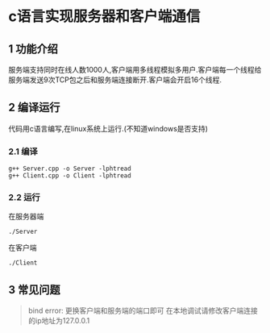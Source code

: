 # c语言实现服务器和客户端通信

## 1 功能介绍
服务端支持同时在线人数1000人,客户端用多线程模拟多用户.客户端每一个线程给服务端发送9次TCP包之后和服务端连接断开.客户端会开启16个线程.

## 2 编译运行
代码用c语言编写,在linux系统上运行.(不知道windows是否支持)

### 2.1 编译

```
g++ Server.cpp -o Server -lphtread
g++ Client.cpp -o Client -lphtread
```

### 2.2 运行
在服务器端
```
./Server
```
在客户端
```
./Client
```

## 3 常见问题
> bind error: 更换客户端和服务端的端口即可
> 在本地调试请修改客户端连接的ip地址为127.0.0.1